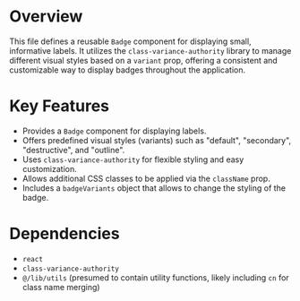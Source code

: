 # Overview

This file defines a reusable `Badge` component for displaying small, informative labels. It utilizes the `class-variance-authority` library to manage different visual styles based on a `variant` prop, offering a consistent and customizable way to display badges throughout the application.

# Key Features

-   Provides a `Badge` component for displaying labels.
-   Offers predefined visual styles (variants) such as "default", "secondary", "destructive", and "outline".
-   Uses `class-variance-authority` for flexible styling and easy customization.
-   Allows additional CSS classes to be applied via the `className` prop.
-   Includes a `badgeVariants` object that allows to change the styling of the badge.

# Dependencies

-   `react`
-   `class-variance-authority`
-   `@/lib/utils` (presumed to contain utility functions, likely including `cn` for class name merging)
